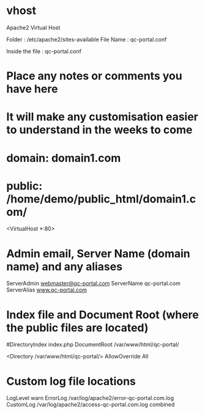 # vhost
Apache2 Virtual Host

Folder : /etc/apache2/sites-available
File Name : qc-portal.conf

Inside the file : qc-portal.conf

# Place any notes or comments you have here
# It will make any customisation easier to understand in the weeks to come

# domain: domain1.com
# public: /home/demo/public_html/domain1.com/

<VirtualHost *:80>

  # Admin email, Server Name (domain name) and any aliases
  ServerAdmin webmaster@qc-portal.com
  ServerName  qc-portal.com
  ServerAlias www.qc-portal.com


  # Index file and Document Root (where the public files are located)
  #DirectoryIndex index.php
  DocumentRoot /var/www/html/qc-portal/
  
  <Directory /var/www/html/qc-portal/>
    AllowOverride All
  </Directory>


  # Custom log file locations
  LogLevel warn
  ErrorLog /var/log/apache2/error-qc-portal.com.log
  CustomLog /var/log/apache2/access-qc-portal.com.log combined

</VirtualHost>
